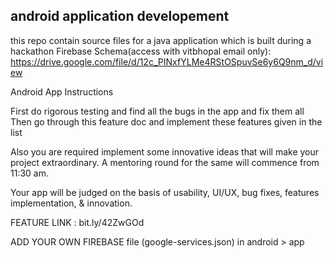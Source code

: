 ## android application developement
this repo contain source files for a java application which is built during a hackathon 
Firebase Schema(access with vitbhopal email only): https://drive.google.com/file/d/12c_PINxfYLMe4RStOSpuvSe6y6Q9nm_d/view

Android App Instructions

First do rigorous testing and find all the bugs in the app and fix them all
Then go through this feature doc and implement these features given in the list

Also you are required implement some innovative ideas that will make your project extraordinary. A mentoring round for the same will commence from 11:30 am.

Your app will be judged on the basis of usability, UI/UX, bug fixes, features implementation, & innovation.

FEATURE LINK : bit.ly/42ZwGOd

ADD YOUR OWN FIREBASE file (google-services.json) in android > app


